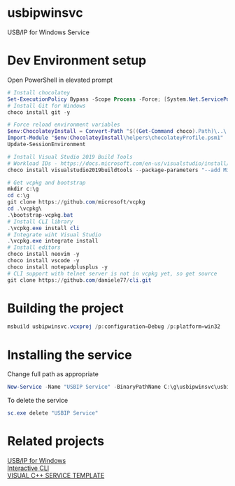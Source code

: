 # usbipwinsvc
USB/IP for Windows Service

# Dev Environment setup

Open PowerShell in elevated prompt
```PowerShell
# Install chocolatey
Set-ExecutionPolicy Bypass -Scope Process -Force; [System.Net.ServicePointManager]::SecurityProtocol = [System.Net.ServicePointManager]::SecurityProtocol -bor 3072; iex ((New-Object System.Net.WebClient).DownloadString('https://chocolatey.org/install.ps1'))
# Install Git for Windows
choco install git -y

# Force reload environment variables
$env:ChocolateyInstall = Convert-Path "$((Get-Command choco).Path)\..\.."
Import-Module "$env:ChocolateyInstall\helpers\chocolateyProfile.psm1"
Update-SessionEnvironment

# Install Visual Studio 2019 Build Tools
# Workload IDs - https://docs.microsoft.com/en-us/visualstudio/install/workload-component-id-vs-build-tools?view=vs-2019&preserve-view=true#c-build-tools
choco install visualstudio2019buildtools --package-parameters "--add Microsoft.VisualStudio.Workload.VCTools --includeRecommended" -y

# Get vcpkg and bootstrap
mkdir c:\g
cd c:\g
git clone https://github.com/microsoft/vcpkg
cd .\vcpkg\
.\bootstrap-vcpkg.bat
# Install CLI library
.\vcpkg.exe install cli
# Integrate wiht Visual Studio
.\vcpkg.exe integrate install
# Install editors
choco install neovim -y
choco install vscode -y
choco install notepadplusplus -y
# CLI support with telnet server is not in vcpkg yet, so get source
git clone https://github.com/daniele77/cli.git
```
# Building the project
```PowerShell
msbuild usbipwinsvc.vcxproj /p:configuration=Debug /p:platform=win32
```
# Installing the service
Change full path as appropriate
```PowerShell
New-Service -Name "USBIP Service" -BinaryPathName C:\g\usbipwinsvc\usbipwinsvc\debug\usbipwinsvc.exe
```
To delete the service
```PowerShell
sc.exe delete "USBIP Service"
```
# Related projects
[USB/IP for Windows](https://github.com/cezanne/usbip-win)  
[Interactive CLI](https://github.com/daniele77/cli)  
[VISUAL C++ SERVICE TEMPLATE](https://github.com/kazaamjt/Win32_Service-CPP-Template)
